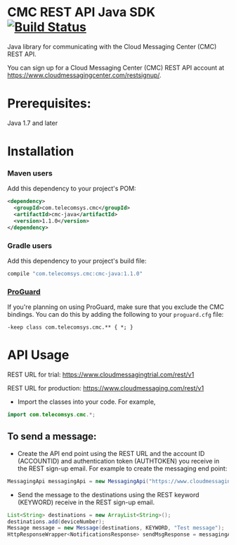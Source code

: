 # CMC REST API Java SDK  [![Build Status](https://travis-ci.org/cloudmessagingcenter/cmc-java.svg?branch=master)](https://travis-ci.org/cloudmessagingcenter/cmc-java)

Java library for communicating with the Cloud Messaging Center (CMC) REST API.

You can sign up for a Cloud Messaging Center (CMC) REST API account at https://www.cloudmessagingcenter.com/restsignup/.

Prerequisites:
============

Java 1.7 and later

Installation
============

### Maven users

Add this dependency to your project's POM:

```xml
<dependency>
  <groupId>com.telecomsys.cmc</groupId>
  <artifactId>cmc-java</artifactId>
  <version>1.1.0</version>
</dependency>
```

### Gradle users

Add this dependency to your project's build file:

```groovy
compile "com.telecomsys.cmc:cmc-java:1.1.0"
```

### [ProGuard](http://proguard.sourceforge.net/)

If you're planning on using ProGuard, make sure that you exclude the CMC bindings. You can do this by adding the following to your `proguard.cfg` file:

    -keep class com.telecomsys.cmc.** { *; }

API Usage
=========

REST URL for trial: https://www.cloudmessagingtrial.com/rest/v1

REST URL for production: https://www.cloudmessaging.com/rest/v1

*	Import the classes into your code. For example,

```java
import com.telecomsys.cmc.*;
``` 

To send a message:
------------------

*	Create the API end point using the REST URL and the account ID (ACCOUNTID) and authentication token (AUTHTOKEN) you 
    receive in the REST sign-up email. For example to create the messaging end point:
    
```java
MessagingApi messagingApi = new MessagingApi("https://www.cloudmessagingtrial.com/rest/v1", ACCOUNTID, AUTHTOKEN);
```

*	Send the message to the destinations using the REST keyword (KEYWORD) receive in the REST sign-up email.

```java
List<String> destinations = new ArrayList<String>();
destinations.add(deviceNumber);
Message message = new Message(destinations, KEYWORD, "Test message");
HttpResponseWrapper<NotificationsResponse> sendMsgResponse = messagingApi.sendMessage(message);
```
